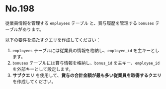 # No.198

従業員情報を管理する `employees` テーブル と、賞与履歴を管理する `bonuses` テーブルがあります。

以下の要件を満たすクエリを作成してください：

1. `employees` テーブルには従業員の情報を格納し、`employee_id` を主キーとします。
2. `bonuses` テーブルには賞与情報を格納し、`bonus_id` を主キー、`employee_id` を外部キーとして設定します。
3. **サブクエリ** を使用して、**賞与の合計金額が最も多い従業員を取得するクエリ**を作成してください。
